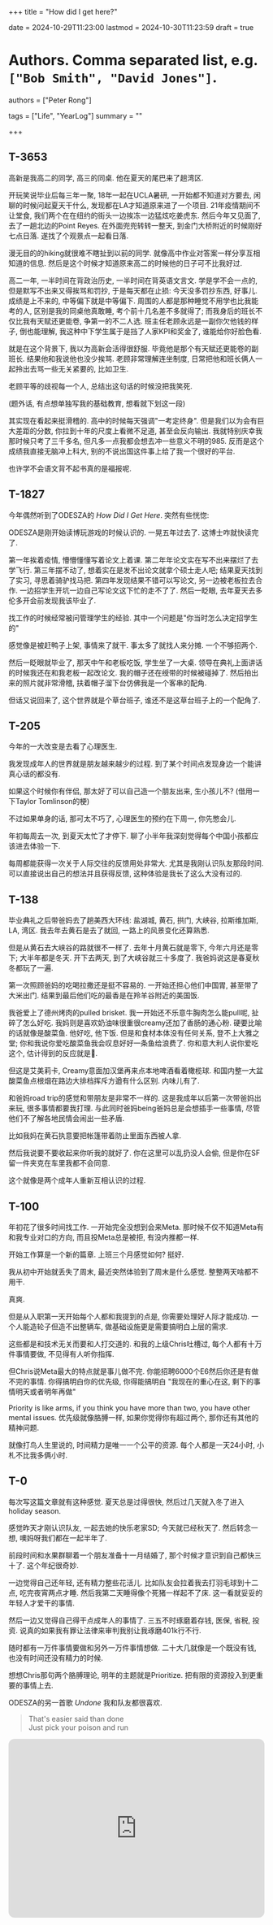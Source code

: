 +++
title = "How did I get here?"

date = 2024-10-29T11:23:00
lastmod = 2024-10-30T11:23:59
draft = true

# Authors. Comma separated list, e.g. `["Bob Smith", "David Jones"]`.
authors = ["Peter Rong"]

tags = ["Life", "YearLog"]
summary = ""

+++

<!-- 
1. LLVM Developer's meeting: 已经付过了
2. GF
-->

## T-3653

<!--
High school
-->
高新是我高二的同学, 高三的同桌.
他在夏天的尾巴来了趟湾区.

开玩笑说毕业后每三年一聚, 18年一起在UCLA暑研, 一开始都不知道对方要去, 闲聊的时候问起夏天干什么, 发现都在LA才知道原来进了一个项目.
21年疫情期间不让堂食, 我们两个在在纽约的街头一边挨冻一边猛炫吃姜虎东.
然后今年又见面了, 去了一趟北边的Point Reyes.
在外面兜兜转转一整天, 到金门大桥附近的时候刚好七点日落.
遂找了个观景点一起看日落.

漫无目的的hiking就很难不瞎扯到以前的同学.
就像高中作业对答案一样分享互相知道的信息.
然后是这个时候才知道原来高二的时候他的日子可不比我好过.

高二一年, 一半时间在背政治历史, 一半时间在背英语文言文.
学是学不会一点的, 但是默写不出来又得挨骂和罚抄, 于是每天都在止损: 今天没多罚抄东西, 好事儿.
成绩是上不来的, 中等偏下就是中等偏下.
周围的人都是那种睡觉不用学也比我能考的人, 区别是我的同桌他真敢睡, 考个前十几名差不多就得了; 而我身后的班长不仅比我有天赋还更能卷, 争第一的不二人选.
班主任老顾永远是一副你欠他钱的样子, 倒也能理解, 我这种中下学生属于是挡了人家KPI和奖金了, 谁能给你好脸色看.

就是在这个背景下, 我以为高新会活得很舒服.
毕竟他是那个有天赋还更能卷的副班长.
结果他和我说他也没少挨骂.
老顾非常理解连坐制度, 日常把他和班长俩人一起拎出去骂一些无关紧要的, 比如卫生.

老顾平等的歧视每一个人, 总结出这句话的时候没把我笑死.

(题外话, 有点想单独写我的基础教育, 想看就下划这一段)

其实现在看起来挺滑稽的.
高中的时候每天强调"一考定终身".
但是我们以为会有巨大差距的分数, 你拉到十年的尺度上看微不足道, 甚至会反向输出.
我就特别庆幸我那时候只考了三千多名, 但凡多一点我都会想去冲一些意义不明的985.
反而是这个成绩我直接无脑冲上科大, 别的不说出国这件事上给了我一个很好的平台.

也许学不会语文背不起书真的是福报呢.

## T-1827
<!--
5 yrs ago
-->
今年偶然听到了ODESZA的 _How Did I Get Here_.
突然有些恍惚:

ODESZA是刚开始读博玩游戏的时候认识的. 
一晃五年过去了. 这博士咋就快读完了.

第一年挨着疫情, 懵懵懂懂写着论文上着课.
第二年年论文实在写不出来摆烂了去学飞行.
第三年摆不动了, 想着实在是发不出论文就拿个硕士走人吧; 结果夏天找到了实习, 寻思着骑驴找马把.
第四年发现结果不错可以写论文, 另一边被老板拉去合作. 
一边招学生开坑一边自己写论文这下忙的走不了了.
然后一眨眼, 去年夏天去多伦多开会前发现我该毕业了.

找工作的时候经常被问管理学生的经验. 
其中一个问题是"你当时怎么决定招学生的"

感觉像是被赶鸭子上架, 事情来了就干.
事太多了就找人来分摊.
一个不够招两个.

然后一眨眼就毕业了, 那天中午和老板吃饭, 学生坐了一大桌.
领导在典礼上面讲话的时候我还在和我老板一起改论文.
我的帽子还在绶带的时候被碰掉了.
然后拍出来的照片就非常滑稽, 扶着帽子溜下台仿佛我是一个客串的配角.

但话又说回来了, 这个世界就是个草台班子, 谁还不是这草台班子上的一个配角了.

## T-205
<!--
GF
-->
今年的一大改变是去看了心理医生.

我发现成年人的世界就是朋友越来越少的过程.
到了某个时间点发现身边一个能讲真心话的都没有.

如果这个时候你有伴侣, 那太好了可以自己造一个朋友出来, 生小孩儿不?
(借用一下Taylor Tomlinson的梗)

不过如果单身的话, 那可太不巧了, 心理医生的预约在下周一, 你先憋会儿.


年初每周去一次, 到夏天太忙了才停下.
聊了小半年我深刻觉得每个中国小孩都应该进去体验一下.

每周都能获得一次关于人际交往的反馈用处非常大.
尤其是我刚认识队友那段时间.
可以直接说出自己的想法并且获得反馈, 这种体验是我长了这么大没有过的.
<!--
Road trip * 2
-->

## T-138

毕业典礼之后带爸妈去了趟美西大环线: 盐湖城, 黄石, 拱门, 大峡谷, 拉斯维加斯, LA, 湾区.
我去年去黄石是去了就回, 一路上的风景变化还算熟悉.

但是从黄石去大峡谷的路就很不一样了.
去年十月黄石就是零下, 今年六月还是零下; 大半年都是冬天.
开下去两天, 到了大峡谷就三十多度了. 
我爸妈说这是春夏秋冬都玩了一遍.

第一次照顾爸妈的吃喝拉撒还是挺不容易的.
一开始还担心他们中国胃, 甚至带了大米出门.
结果到最后他们吃的最香是在羚羊谷附近的美国饭.

我爸爱上了德州烤肉的pulled brisket. 
我一开始还不乐意牛胸肉怎么能pull呢, 扯碎了怎么好吃.
我妈则是喜欢奶油味很重很creamy还加了香肠的通心粉.
硬要比喻的话就像是酸菜鱼.
他好吃, 他下饭.
但是和食材本体没有任何关系, 登不上大雅之堂; 你和我说你爱吃酸菜鱼我会叹息好好一条鱼给浪费了.
你和意大利人说你爱吃这个, 估计得到的反应就是🤌.

但这是艾美莉卡, Creamy意面加汉堡再来点本地啤酒看着橄榄球.
和国内整一大盆酸菜鱼点根烟在路边大排档挥斥方遒有什么区别.
内味儿有了.

和爸妈road trip的感觉和带朋友是非常不一样的.
这是我成年以后第一次带爸妈出来玩, 很多事情都要我打理.
与此同时爸妈being爸妈总是会想插手一些事情, 尽管他们不了解各地民情会闹出一些矛盾.

比如我妈在黄石执意要把帐篷带着防止里面东西被人拿.

然后我说要不要收起来你听我的就好了.
你在这里可以乱扔没人会偷, 但是你在SF留一件夹克在车里我都不会同意.

这个就像是两个成年人重新互相认识的过程.

## T-100
<!-- New job  -->
年初花了很多时间找工作.
一开始完全没想到会来Meta.
那时候不仅不知道Meta有和我专业对口的方向, 而且投Meta总是被拒, 有没内推都一样.

开始工作算是一个新的篇章.
上班三个月感觉如何? 挺好.

我从初中开始就丢失了周末, 最近突然体验到了周末是什么感觉.
整整两天啥都不用干.

真爽.

但是从入职第一天开始每个人都和我提到的点是, 你需要处理好人际才能成功.
一个人能造轮子但造不出整辆车, 做基础设施更是需要搞明白上层的需求.

这些都是和技术无关而要和人打交道的.
和我的上级Chris吐槽过, 每个人都有十万件事情要做, 不见得有人听你指挥. 

但Chris说Meta最大的特点就是事儿做不完.
你能招聘6000个E6然后你还是有做不完的事情.
你得搞明白你的优先级, 你得能搞明白 "我现在的重心在这, 剩下的事情明天或者明年再做"

Priority is like arms, if you think you have more than two, you have other mental issues.
优先级就像胳膊一样, 如果你觉得你有超过两个, 那你还有其他的精神问题.

就像打鸟人生里说的, 时间精力是唯一一个公平的资源. 
每个人都是一天24小时, 小札不比我多俩小时.

## T-0

每次写这篇文章就有这种感觉.
夏天总是过得很快, 然后过几天就入冬了进入holiday season.

感觉昨天才刚认识队友, 一起去她的快乐老家SD; 今天就已经秋天了.
然后转念一想, 噢妈呀我们都在一起半年了.

前段时间和水果群聊着一个朋友准备十一月结婚了, 那个时候才意识到自己都快三十了.
这个年纪很奇妙.

一边觉得自己还年轻, 还有精力整些花活儿.
比如队友会拉着我去打羽毛球到十二点, 吃完夜宵两点才睡.
然后我第二天睡得像个死猪一样起不了床.
这一看就妥妥的年轻人才爱干的事情.

然后一边又觉得自己得干点成年人的事情了.
三五不时琢磨着存钱, 医保, 省税, 投资.
说真的如果我有罪让法律来审判我别让我琢磨401k行不行.

随时都有一万件事情要做和另外一万件事情想做.
二十大几就像是一个既没有钱, 也没有时间还没有精力的时候.

想想Chris那句两个胳膊理论, 明年的主题就是Prioritize.
把有限的资源投入到更重要的事情上去.

ODESZA的另一首歌 _Undone_
我和队友都很喜欢.

> That's easier said than done  
> Just pick your poison and run  

<iframe style="border-radius:12px" src="https://open.spotify.com/embed/track/0KGDi04kAyQbNmQqDlnwFD?utm_source=generator" width="100%" height="352" frameBorder="0" allowfullscreen="" allow="autoplay; clipboard-write; encrypted-media; fullscreen; picture-in-picture" loading="lazy"></iframe>